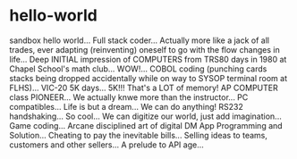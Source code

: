 # hello-world
sandbox hello world...
Full stack coder...  Actually more like a jack of all trades, ever adapting (reinventing) oneself to go with the flow changes in life...
Deep INITIAL impression of COMPUTERS from TRS80 days in 1980 at Chapel School's math club...  WOW!...
COBOL coding (punching cards stacks being dropped accidentally while on way to SYSOP terminal room at FLHS)...
VIC-20 5K days...  5K!!!  That's a LOT of memory!
AP COMPUTER class PIONEER...  We actually knwe more than the instructor...
PC compatibles...  Life is but a dream...  We can do anything!
RS232 handshaking...  So cool...  We can digitize our world, just add imagination...
Game coding...  Arcane disciplined art of digital DM
App Programming and Solution...  Cheating to pay the inevitable bills...
Selling ideas to teams, customers and other sellers...  A prelude to API age...

